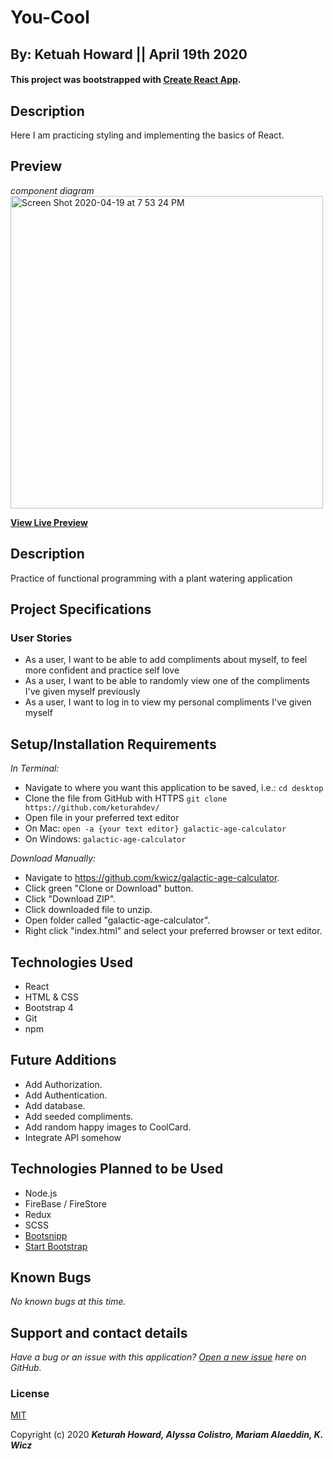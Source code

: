 # You-Cool
## By: Ketuah Howard || April 19th 2020
#### This project was bootstrapped with [Create React App](https://github.com/facebook/create-react-app).

## Description 
Here I am practicing styling and implementing the basics of React.


## Preview
*component diagram*
<img width="500" alt="Screen Shot 2020-04-19 at 7 53 24 PM" src="https://user-images.githubusercontent.com/32975967/79710365-a3dc5100-8279-11ea-9a61-a56b0fbca2cc.png">


**[View Live Preview](https://admiring-hodgkin-6c8b1d.netlify.com/)**

## Description

Practice of functional programming with a plant watering application

## Project Specifications

### User Stories
* As a user, I want to be able to add compliments about myself, to feel more confident and practice self love
* As a user, I want to be able to randomly view one of the compliments I've given myself previously
* As a user, I want to log in to view my personal compliments I've given myself

<!-- ### BDD
|Behavior|Input|Output|
|---|:---:|:---:|
|user can create compliments| |:---:| -->


## Setup/Installation Requirements

_In Terminal:_

* Navigate to where you want this application to be saved, i.e.:
```cd desktop```
* Clone the file from GitHub with HTTPS
```git clone https://github.com/keturahdev/```
* Open file in your preferred text editor
* On Mac: ```open -a {your text editor} galactic-age-calculator```
* On Windows: ```galactic-age-calculator```

_Download Manually:_

* Navigate to https://github.com/kwicz/galactic-age-calculator.
* Click green "Clone or Download" button.
* Click "Download ZIP".
* Click downloaded file to unzip.
* Open folder called "galactic-age-calculator".
* Right click "index.html" and select your preferred browser or text editor.

## Technologies Used

* React
* HTML & CSS
* Bootstrap 4
* Git
* npm

## Future Additions

* Add Authorization.
* Add Authentication.
* Add database.
* Add seeded compliments.
* Add random happy images to CoolCard.
* Integrate API somehow

## Technologies Planned to be Used

* Node.js
* FireBase / FireStore
* Redux
* SCSS
* [Bootsnipp](https://bootsnipp.com/snippets/351Vo)
* [Start Bootstrap](https://startbootstrap.com/snippets/pricing-table/)



## Known Bugs

_No known bugs at this time._

## Support and contact details

_Have a bug or an issue with this application? [Open a new issue](https://github.com/kwicz/galactic-age-calculator/issues) here on GitHub._


### License

[MIT](https://choosealicense.com/licenses/mit/)

Copyright (c) 2020 **_Keturah Howard, Alyssa Colistro, Mariam Alaeddin, K. Wicz_**